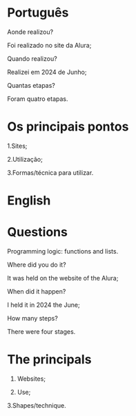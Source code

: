 # Português


Aonde realizou?

Foi realizado no site da Alura;

Quando realizou?

Realizei em 2024 de Junho;

Quantas etapas?

Foram quatro etapas.

# Os principais pontos

1.Sites;

2.Utilização;

3.Formas/técnica para utilizar.




# English 

# Questions


Programming logic: functions and lists.

Where did you do it?

It was held on the website of the Alura;

When did it happen?

I held it in 2024 the June;

How many steps?

There were four stages.

# The principals


1. Websites;

2. Use;

3.Shapes/technique.


